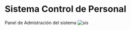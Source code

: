 # Sistema Control de Personal
Panel de Admistración del sistema
![sis](https://user-images.githubusercontent.com/88554898/128939852-572098b6-762e-4274-96c5-d36966422fff.jpg)


